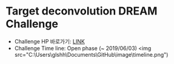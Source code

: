 
Target deconvolution DREAM Challenge
====================================

* Challenge HP 바로가기: [LINK](https://www.synapse.org/#!Synapse:syn15589870/wiki/582446)
* Challenge Time line: Open phase (~ 2019/06/03)
<img src="C:\Users\glshh\Documents\GitHub\image\timeline.png")
